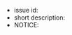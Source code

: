 
* issue id: <please input your issue id>
* short description: <description>
* NOTICE: <any important notice>
